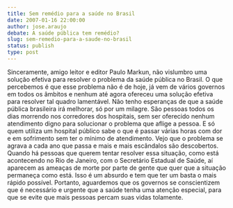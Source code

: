```yaml
---
title: Sem remédio para a saúde no Brasil
date: 2007-01-16 22:00:00
author: jose.araujo
debate: A saúde pública tem remédio?
slug: sem-remedio-para-a-saude-no-brasil
status: publish 
type: post
---
```


Sinceramente, amigo leitor e editor Paulo Markun, não vislumbro uma solução efetiva para resolver o problema da saúde pública no Brasil. O que percebemos é que esse problema não é de hoje, já vem de vários governos em todos os âmbitos e nenhum até agora ofereceu uma solução efetiva para resolver tal quadro lamentável. Não tenho esperanças de que a saúde pública brasileira irá melhorar, só por um milagre. São pessoas todos os dias morrendo nos corredores dos hospitais, sem ser oferecido nenhum atendimento digno para solucionar o problema que aflige a pessoa. E só quem utiliza um hospital público sabe o que é passar várias horas com dor e em sofrimento sem ter o mínimo de atendimento. Vejo que o problema se agrava a cada ano que passa e mais e mais escândalos são descobertos. Quando há pessoas que querem tentar resolver essa situação, como está acontecendo no Rio de Janeiro, com o Secretário Estadual de Saúde, aí aparecem as ameaças de morte por parte de gente que quer que a situação permaneça como está. Isso é um absurdo e tem que ter um basta o mais rápido possível. Portanto, aguardemos que os governos se conscientizem que é necessário e urgente que a saúde tenha uma atenção especial, para que se evite que mais pessoas percam suas vidas tolamente.
